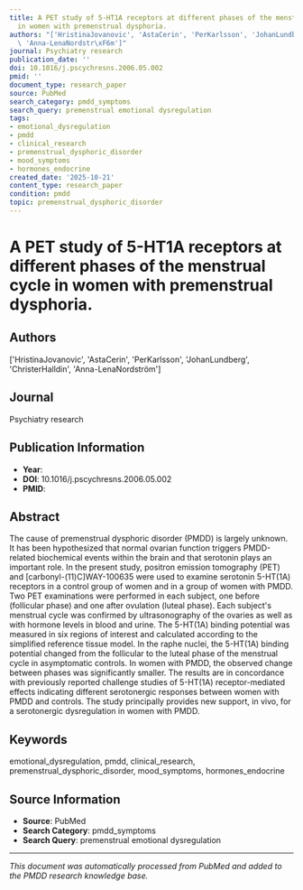 ```yaml
---
title: A PET study of 5-HT1A receptors at different phases of the menstrual cycle
  in women with premenstrual dysphoria.
authors: "['HristinaJovanovic', 'AstaCerin', 'PerKarlsson', 'JohanLundberg', 'ChristerHalldin',\
  \ 'Anna-LenaNordstr\xF6m']"
journal: Psychiatry research
publication_date: ''
doi: 10.1016/j.pscychresns.2006.05.002
pmid: ''
document_type: research_paper
source: PubMed
search_category: pmdd_symptoms
search_query: premenstrual emotional dysregulation
tags:
- emotional_dysregulation
- pmdd
- clinical_research
- premenstrual_dysphoric_disorder
- mood_symptoms
- hormones_endocrine
created_date: '2025-10-21'
content_type: research_paper
condition: pmdd
topic: premenstrual_dysphoric_disorder
---
```


# A PET study of 5-HT1A receptors at different phases of the menstrual cycle in women with premenstrual dysphoria.

## Authors
['HristinaJovanovic', 'AstaCerin', 'PerKarlsson', 'JohanLundberg', 'ChristerHalldin', 'Anna-LenaNordström']

## Journal
Psychiatry research

## Publication Information
- **Year**: 
- **DOI**: 10.1016/j.pscychresns.2006.05.002
- **PMID**: 

## Abstract
The cause of premenstrual dysphoric disorder (PMDD) is largely unknown. It has been hypothesized that normal ovarian function triggers PMDD-related biochemical events within the brain and that serotonin plays an important role. In the present study, positron emission tomography (PET) and [carbonyl-(11)C]WAY-100635 were used to examine serotonin 5-HT(1A) receptors in a control group of women and in a group of women with PMDD. Two PET examinations were performed in each subject, one before (follicular phase) and one after ovulation (luteal phase). Each subject's menstrual cycle was confirmed by ultrasonography of the ovaries as well as with hormone levels in blood and urine. The 5-HT(1A) binding potential was measured in six regions of interest and calculated according to the simplified reference tissue model. In the raphe nuclei, the 5-HT(1A) binding potential changed from the follicular to the luteal phase of the menstrual cycle in asymptomatic controls. In women with PMDD, the observed change between phases was significantly smaller. The results are in concordance with previously reported challenge studies of 5-HT(1A) receptor-mediated effects indicating different serotonergic responses between women with PMDD and controls. The study principally provides new support, in vivo, for a serotonergic dysregulation in women with PMDD.

## Keywords
emotional_dysregulation, pmdd, clinical_research, premenstrual_dysphoric_disorder, mood_symptoms, hormones_endocrine

## Source Information
- **Source**: PubMed
- **Search Category**: pmdd_symptoms
- **Search Query**: premenstrual emotional dysregulation

---
*This document was automatically processed from PubMed and added to the PMDD research knowledge base.*
